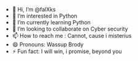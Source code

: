 - 👋 Hi, I’m @falXks
- 👀 I’m interested in Python
- 🌱 I’m currently learning Python
- 💞️ I’m looking to collaborate on Cyber security
- 📫 How to reach me : Cannot, cause i misterius
- 😄 Pronouns: Wassup Brody
- ⚡ Fun fact: I will win, i promise, beyond you

<!---
falXks/falXks is a ✨ special ✨ repository because its `README.md` (this file) appears on your GitHub profile.
You can click the Preview link to take a look at your changes.
--->
